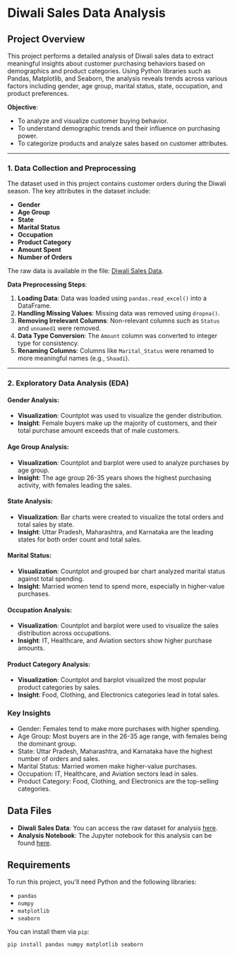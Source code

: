 # Diwali Sales Data Analysis

## Project Overview

This project performs a detailed analysis of Diwali sales data to extract meaningful insights about customer purchasing behaviors based on demographics and product categories. Using Python libraries such as Pandas, Matplotlib, and Seaborn, the analysis reveals trends across various factors including gender, age group, marital status, state, occupation, and product preferences.

**Objective**:  
- To analyze and visualize customer buying behavior.
- To understand demographic trends and their influence on purchasing power.
- To categorize products and analyze sales based on customer attributes.

---

### **1. Data Collection and Preprocessing**

The dataset used in this project contains customer orders during the Diwali season. The key attributes in the dataset include:

- **Gender**
- **Age Group**
- **State**
- **Marital Status**
- **Occupation**
- **Product Category**
- **Amount Spent**
- **Number of Orders**

The raw data is available in the file: [Diwali Sales Data](https://github.com/KoritalaBhargavi/DataAnalysis/blob/main/Diwali%20Sales%20Data.xls).

**Data Preprocessing Steps**:
1. **Loading Data**: Data was loaded using `pandas.read_excel()` into a DataFrame.
2. **Handling Missing Values**: Missing data was removed using `dropna()`.
3. **Removing Irrelevant Columns**: Non-relevant columns such as `Status` and `unnamed1` were removed.
4. **Data Type Conversion**: The `Amount` column was converted to integer type for consistency.
5. **Renaming Columns**: Columns like `Marital_Status` were renamed to more meaningful names (e.g., `Shaadi`).

---

### **2. Exploratory Data Analysis (EDA)**

#### **Gender Analysis**:
- **Visualization**: Countplot was used to visualize the gender distribution.
- **Insight**: Female buyers make up the majority of customers, and their total purchase amount exceeds that of male customers.

#### **Age Group Analysis**:
- **Visualization**: Countplot and barplot were used to analyze purchases by age group.
- **Insight**: The age group 26-35 years shows the highest purchasing activity, with females leading the sales.

#### **State Analysis**:
- **Visualization**: Bar charts were created to visualize the total orders and total sales by state.
- **Insight**: Uttar Pradesh, Maharashtra, and Karnataka are the leading states for both order count and total sales.

#### **Marital Status**:
- **Visualization**: Countplot and grouped bar chart analyzed marital status against total spending.
- **Insight**: Married women tend to spend more, especially in higher-value purchases.

#### **Occupation Analysis**:
- **Visualization**: Countplot and barplot were used to visualize the sales distribution across occupations.
- **Insight**: IT, Healthcare, and Aviation sectors show higher purchase amounts.

#### **Product Category Analysis**:
- **Visualization**: Countplot and barplot visualized the most popular product categories by sales.
- **Insight**: Food, Clothing, and Electronics categories lead in total sales.
  
### **Key Insights**
- Gender: Females tend to make more purchases with higher spending.
- Age Group: Most buyers are in the 26-35 age range, with females being the dominant group.
- State: Uttar Pradesh, Maharashtra, and Karnataka have the highest number of orders and sales.
- Marital Status: Married women make higher-value purchases.
- Occupation: IT, Healthcare, and Aviation sectors lead in sales.
- Product Category: Food, Clothing, and Electronics are the top-selling categories.


## Data Files

- **Diwali Sales Data**: You can access the raw dataset for analysis [here](https://github.com/KoritalaBhargavi/DataAnalysis/blob/main/Diwali%20Sales%20Data.xls).
- **Analysis Notebook**: The Jupyter notebook for this analysis can be found [here](https://github.com/KoritalaBhargavi/DataAnalysis/blob/main/Diwali_Sales_Analysis.ipynb).

## Requirements

To run this project, you'll need Python and the following libraries:

- `pandas`
- `numpy`
- `matplotlib`
- `seaborn`

You can install them via `pip`:

```bash
pip install pandas numpy matplotlib seaborn


